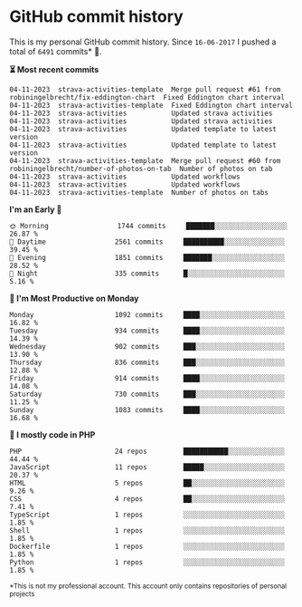 # GitHub commit history
This is my personal GitHub commit history. Since <!--START_SECTION:first-commit-date-->`16-06-2017`<!--END_SECTION:first-commit-date--> I pushed a total of <!--START_SECTION:total-commit-count-->`6491`<!--END_SECTION:total-commit-count--> commits* 🎉.

<!--START_SECTION:most-recent-commits-->
**⏳ Most recent commits**
                                        
```text
04-11-2023  strava-activities-template  Merge pull request #61 from robiningelbrecht/fix-eddington-chart  Fixed Eddington chart interval
04-11-2023  strava-activities-template  Fixed Eddington chart interval
04-11-2023  strava-activities           Updated strava activities
04-11-2023  strava-activities           Updated strava activities
04-11-2023  strava-activities           Updated template to latest version
04-11-2023  strava-activities           Updated template to latest version
04-11-2023  strava-activities-template  Merge pull request #60 from robiningelbrecht/number-of-photos-on-tab  Number of photos on tab
04-11-2023  strava-activities           Updated workflows
04-11-2023  strava-activities           Updated workflows
04-11-2023  strava-activities-template  Number of photos on tabs
```
<!--END_SECTION:most-recent-commits-->  

<!--START_SECTION:commits-per-day-time-->
**I&#039;m an Early 🐤**

```text
🌞 Morning                 1744 commits     ███████░░░░░░░░░░░░░░░░░░   26.87 %
🌆 Daytime                 2561 commits     ██████████░░░░░░░░░░░░░░░   39.45 %
🌃 Evening                 1851 commits     ███████░░░░░░░░░░░░░░░░░░   28.52 %
🌙 Night                   335 commits      █░░░░░░░░░░░░░░░░░░░░░░░░   5.16 %
```
<!--END_SECTION:commits-per-day-time-->  

<!--START_SECTION:commits-per-weekday-->
**📅 I&#039;m Most Productive on Monday**

```text
Monday                    1092 commits     ████░░░░░░░░░░░░░░░░░░░░░   16.82 %
Tuesday                   934 commits      ████░░░░░░░░░░░░░░░░░░░░░   14.39 %
Wednesday                 902 commits      ███░░░░░░░░░░░░░░░░░░░░░░   13.90 %
Thursday                  836 commits      ███░░░░░░░░░░░░░░░░░░░░░░   12.88 %
Friday                    914 commits      ████░░░░░░░░░░░░░░░░░░░░░   14.08 %
Saturday                  730 commits      ███░░░░░░░░░░░░░░░░░░░░░░   11.25 %
Sunday                    1083 commits     ████░░░░░░░░░░░░░░░░░░░░░   16.68 %
```
<!--END_SECTION:commits-per-weekday-->  

<!--START_SECTION:repos-per-language-->
**💬 I mostly code in PHP**

```text
PHP                       24 repos         ███████████░░░░░░░░░░░░░░   44.44 %
JavaScript                11 repos         █████░░░░░░░░░░░░░░░░░░░░   20.37 %
HTML                      5 repos          ██░░░░░░░░░░░░░░░░░░░░░░░   9.26 %
CSS                       4 repos          ██░░░░░░░░░░░░░░░░░░░░░░░   7.41 %
TypeScript                1 repos          ░░░░░░░░░░░░░░░░░░░░░░░░░   1.85 %
Shell                     1 repos          ░░░░░░░░░░░░░░░░░░░░░░░░░   1.85 %
Dockerfile                1 repos          ░░░░░░░░░░░░░░░░░░░░░░░░░   1.85 %
Python                    1 repos          ░░░░░░░░░░░░░░░░░░░░░░░░░   1.85 %
```
<!--END_SECTION:repos-per-language-->  

<sub>*This is not my professional account. This account only contains repositories of personal projects</sub>
